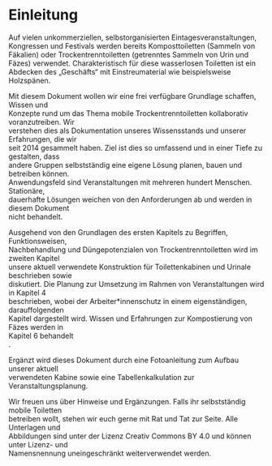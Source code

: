 # Einleitung

Auf vielen unkommerziellen, selbstorganisierten Eintagesveranstaltungen, Kongressen und Festivals werden bereits Komposttoiletten \(Sammeln von Fäkalien\) oder Trockentrenntoiletten \(getrenntes Sammeln von Urin und Fäzes\) verwendet. Charakteristisch für diese wasserlosen Toiletten ist ein Abdecken des „Geschäfts“ mit Einstreumaterial wie beispielsweise Holzspänen.

Mit diesem Dokument wollen wir eine frei verfügbare Grundlage schaffen, Wissen und  
 Konzepte rund um das Thema mobile Trockentrenntoiletten kollaborativ voranzutreiben. Wir  
 verstehen dies als Dokumentation unseres Wissensstands und unserer Erfahrungen, die wir  
 seit 2014 gesammelt haben. Ziel ist dies so umfassend und in einer Tiefe zu gestalten, dass  
 andere Gruppen selbstständig eine eigene Lösung planen, bauen und betreiben können.  
 Anwendungsfeld sind Veranstaltungen mit mehreren hundert Menschen. Stationäre,  
 dauerhafte Lösungen weichen von den Anforderungen ab und werden in diesem Dokument  
 nicht behandelt.

Ausgehend von den Grundlagen des ersten Kapitels zu Begriffen, Funktionsweisen,  
 Nachbehandlung und Düngepotenzialen von Trockentrenntoiletten wird im zweiten Kapitel  
 unsere aktuell verwendete Konstruktion für Toilettenkabinen und Urinale beschrieben sowie  
 diskutiert. Die Planung zur Umsetzung im Rahmen von Veranstaltungen wird in Kapitel 4  
 beschrieben, wobei der Arbeiter\*innenschutz in einem eigenständigen, darauffolgenden  
 Kapitel dargestellt wird. Wissen und Erfahrungen zur Kompostierung von Fäzes werden in  
 Kapitel 6 behandelt  
.

Ergänzt wird dieses Dokument durch eine Fotoanleitung zum Aufbau unserer aktuell  
 verwendeten Kabine sowie eine Tabellenkalkulation zur Veranstaltungsplanung.

Wir freuen uns über Hinweise und Ergänzungen. Falls ihr selbstständig mobile Toiletten  
 betreiben wollt, stehen wir euch gerne mit Rat und Tat zur Seite. Alle Unterlagen und  
 Abbildungen sind unter der Lizenz Creativ Commons BY 4.0 und können unter Lizenz- und  
 Namensnennung uneingeschränkt weiterverwendet werden.

